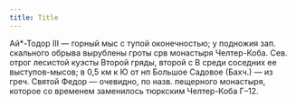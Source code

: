 ```yaml
---
title: Title
---
```


Ай*-Тодор III — горный мыс с тупой оконечностью; у подножия зап. скального
обрыва вырублены гроты срв монастыря Челтер-Коба. Сев. отрог лесистой куэсты
Второй гряды, второй с В среди соседних ее выступов-мысов; в 0,5 км к Ю от нп
Большое Садовое (Бахч.) — из греч. Святой Федор — очевидно, по назв. пещерного
монастыря, которое со временем заменилось тюркским Челтер-Коба Г–12.
